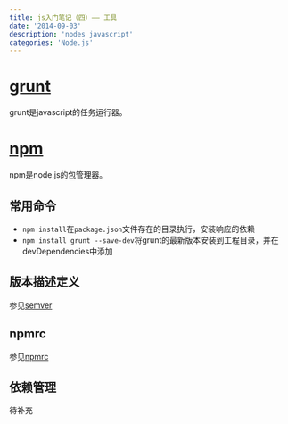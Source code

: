 ```yaml
---
title: js入门笔记（四）—— 工具
date: '2014-09-03'
description: 'nodes javascript'
categories: 'Node.js'
---
```


# [grunt](http://gruntjs.com/getting-started)

grunt是javascript的任务运行器。  

# [npm](https://www.npmjs.org/)

npm是node.js的包管理器。  

## 常用命令

* `npm install`在`package.json`文件存在的目录执行，安装响应的依赖
* `npm install grunt --save-dev`将grunt的最新版本安装到工程目录，并在devDependencies中添加

## 版本描述定义

参见[semver](https://www.npmjs.org/doc/misc/semver.html)  

## npmrc

参见[npmrc](https://www.npmjs.org/doc/files/npmrc.html)  

## 依赖管理

待补充

# 


